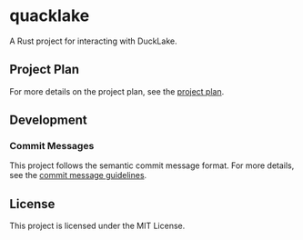 # quacklake

A Rust project for interacting with DuckLake.

## Project Plan

For more details on the project plan, see the [project plan](docs/plan.md).

## Development

### Commit Messages

This project follows the semantic commit message format. For more details, see the [commit message guidelines](docs/dev/commit.md).

## License

This project is licensed under the MIT License.
